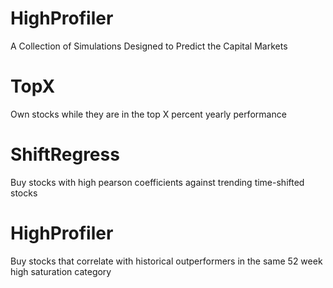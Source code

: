 # HighProfiler
A Collection of Simulations Designed to Predict the Capital Markets

# TopX
Own stocks while they are in the top X percent yearly performance

# ShiftRegress
Buy stocks with high pearson coefficients against trending time-shifted stocks

# HighProfiler
Buy stocks that correlate with historical outperformers in the same 52 week high saturation category
